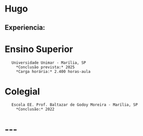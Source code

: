 # Hugo


 ## Experiencia:  
  
 # Ensino Superior
       Universidade Unimar - Marília, SP
         *Conclusão prevista:* 2025
         *Carga horária:* 2.400 horas-aula

 # Colegial
       Escola EE. Prof. Baltazar de Godoy Moreira - Marília, SP
         *Conclusão:* 2022

    
 # --- 
